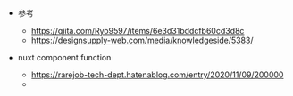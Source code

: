 - 参考
  - https://qiita.com/Ryo9597/items/6e3d31bddcfb60cd3d8c
  - https://designsupply-web.com/media/knowledgeside/5383/

- nuxt component function
  - https://rarejob-tech-dept.hatenablog.com/entry/2020/11/09/200000
  -  
